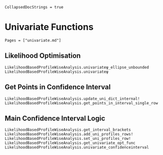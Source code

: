 ```@meta
CollapsedDocStrings = true
```
# Univariate Functions

```@index
Pages = ["univariate.md"]
```

## Likelihood Optimisation

```@docs
LikelihoodBasedProfileWiseAnalysis.univariateψ_ellipse_unbounded
LikelihoodBasedProfileWiseAnalysis.univariateψ
```

## Get Points in Confidence Interval

```@docs
LikelihoodBasedProfileWiseAnalysis.update_uni_dict_internal!
LikelihoodBasedProfileWiseAnalysis.get_points_in_interval_single_row
```

## Main Confidence Interval Logic 

```@docs
LikelihoodBasedProfileWiseAnalysis.get_interval_brackets
LikelihoodBasedProfileWiseAnalysis.add_uni_profiles_rows!
LikelihoodBasedProfileWiseAnalysis.set_uni_profiles_row!
LikelihoodBasedProfileWiseAnalysis.get_univariate_opt_func
LikelihoodBasedProfileWiseAnalysis.univariate_confidenceinterval
```
